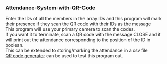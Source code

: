### Attendance-System-with-QR-Code

Enter the IDs of all the members in the array IDs and this program will mark their presence if they scan the QR code with their IDs as the message<br />
This program will use your primary camera to scan the codes.<br />
If you want it to terminate, scan a QR code with the message CLOSE and it will print out the attendance corresponding to the position of the ID in boolean.<br />
This can be extended to storing/marking the attendance in a csv file<br />
[QR code generator](https://www.the-qrcode-generator.com/) can be used to test this program out.
